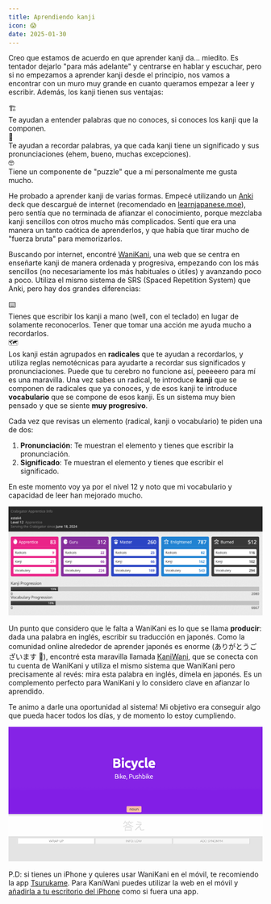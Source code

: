 ```yaml
---
title: Aprendiendo kanji
icon: 😱
date: 2025-01-30
---
```


Creo que estamos de acuerdo en que aprender kanji da... miedito. Es tentador
dejarlo "para más adelante" y centrarse en hablar y escuchar, pero si no
empezamos a aprender kanji desde el principio, nos vamos a encontrar con un
muro muy grande en cuanto queramos empezar a leer y escribir. Además, los kanji
tienen sus ventajas:


<div class="list">
    <div class="list-item">
        <div class="list-item-icon">
            🏗️
        </div>
        <div class="list-item-content">
        Te ayudan a entender palabras que no conoces, si conoces los kanji que la
         componen.
        </div>
    </div>
    <div class="list-item">
        <div class="list-item-icon">
            💭
        </div>
        <div class="list-item-content">
        Te ayudan a recordar palabras, ya que cada kanji tiene un significado y sus
         pronunciaciones (ehem, bueno, muchas excepciones).
        </div>
    </div>
    <div class="list-item">
        <div class="list-item-icon">
            🤓
        </div>
        <div class="list-item-content">
            Tiene un componente de "puzzle" que a mí personalmente me gusta mucho.
        </div>
    </div>
</div>




He probado a aprender kanji de varias formas. Empecé utilizando un [Anki](https://apps.ankiweb.net) deck que descargué
de internet (recomendado en [learnjapanese.moe](https://learnjapanese.moe/)), pero
sentía que no terminada de afianzar el conocimiento, porque mezclaba kanji sencillos
con otros mucho más complicados. Sentí que era una manera un tanto caótica de
aprenderlos, y que había que tirar mucho de "fuerza bruta" para memorizarlos.

Buscando por internet, encontré [WaniKani](https://www.wanikani.com/), una web
que se centra en enseñarte kanji de manera ordenada y progresiva, empezando con los
más sencillos (no necesariamente los más habituales o útiles) y avanzando poco a poco.
Utiliza el mismo sistema de SRS (Spaced Repetition System) que Anki, pero hay dos grandes
diferencias:

<div class="list">
    <div class="list-item">
        <div class="list-item-icon">
            ⌨️
        </div>
        <div class="list-item-content">
        Tienes que escribir los kanji a mano (well, con el teclado) en lugar de solamente
        reconocerlos. Tener que tomar una acción me ayuda mucho a recordarlos.
        </div>
    </div>
    <div class="list-item">
        <div class="list-item-icon">
            🗺️
        </div>
        <div class="list-item-content">
        Los kanji están agrupados en <strong>radicales</strong> que te ayudan a recordarlos, y utiliza
        reglas nemotécnicas para ayudarte a recordar sus significados y pronunciaciones.
        Puede que tu cerebro no funcione así, peeeeero para mí es una maravilla. Una vez sabes un radical,
        te introduce <strong>kanji</strong> que se componen de radicales que ya conoces, y de esos kanji
        te introduce <strong>vocabulario</strong> que se compone de esos kanji. Es un sistema muy bien pensado
        y que se siente <strong>muy progresivo</strong>.
        </div>
    </div>
</div>

Cada vez que revisas un elemento (radical, kanji o vocabulario) te piden una de dos:

1. **Pronunciación**: Te muestran el elemento y tienes que escribir la pronunciación.
2. **Significado**: Te muestran el elemento y tienes que escribir el significado.

En este momento voy ya por el nivel 12 y noto que mi vocabulario y capacidad de leer han
mejorado mucho.

![wanikani profile](/img/wanikani.png)

Un punto que considero que le falta a WaniKani es lo que se llama **producir**: dada una palabra
en inglés, escribir su traducción en japonés. Como la comunidad online alrededor de aprender
japonés es enorme (ありがとうございます 🙇), encontré esta maravilla llamada [KaniWani](https://kaniwani.com/),
que se conecta con tu cuenta de WaniKani y utiliza el mismo sistema que WaniKani pero precisamente al revés:
mira esta palabra en inglés, dímela en japonés. Es un complemento perfecto para WaniKani y lo considero
clave en afianzar lo aprendido.

Te animo a darle una oportunidad al sistema! Mi objetivo era conseguir algo que pueda hacer todos los días,
y de momento lo estoy cumpliendo.

![kaniwani en acción](/img/kaniwani.gif)

P.D: si tienes un iPhone y quieres usar WaniKani en el móvil, te recomiendo la app [Tsurukame](https://apps.apple.com/us/app/tsurukame-for-wanikani/id1367114761).
Para KaniWani puedes utilizar la web en el móvil y
[añadirla a tu escritorio del iPhone](https://support.apple.com/es-es/guide/iphone/iph42ab2f3a7/ios#:~:text=A%C3%B1adir%20el%20icono%20de%20un%20sitio%20web%20a%20la%20pantalla%20de%20inicio,-Puedes%20a%C3%B1adir%20el&text=para%20acceder%20r%C3%A1pidamente.-,Abre%20la%20app%20Safari%20en%20el%20iPhone.,a%20la%20pantalla%20de%20inicio.&text=en%20la%20barra%20de%20men%C3%BAs,A%C3%B1adir%20a%20pantalla%20de%20inicio%E2%80%9D.)
como si fuera una app.
